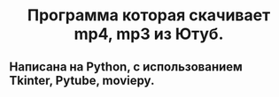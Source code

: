 <h1 align='center'>Программа которая скачивает mp4, mp3 из Ютуб.</h1>
<h2>Написана на Python, с использованием Tkinter, Pytube, moviepy.</h2>
